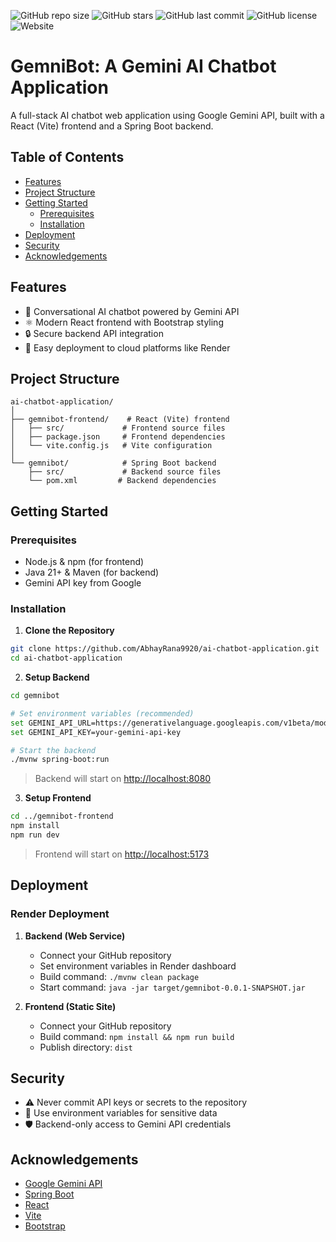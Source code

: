![GitHub repo size](https://img.shields.io/github/repo-size/AbhayRana9920/ai-chatbot-application)
![GitHub stars](https://img.shields.io/github/stars/AbhayRana9920/ai-chatbot-application?style=social)
![GitHub last commit](https://img.shields.io/github/last-commit/AbhayRana9920/ai-chatbot-application)
![GitHub license](https://img.shields.io/github/license/AbhayRana9920/ai-chatbot-application)
![Website](https://img.shields.io/website?url=https%3A%2F%2Fgemnibot.onrender.com)

# GemniBot: A Gemini AI Chatbot Application

A full-stack AI chatbot web application using Google Gemini API, built with a React (Vite) frontend and a Spring Boot backend.

## Table of Contents
- [Features](#features)
- [Project Structure](#project-structure)
- [Getting Started](#getting-started)
  - [Prerequisites](#prerequisites)
  - [Installation](#installation)
- [Deployment](#deployment)
- [Security](#security)
- [Acknowledgements](#acknowledgements)

## Features

- 🤖 Conversational AI chatbot powered by Gemini API
- ⚛️ Modern React frontend with Bootstrap styling
- 🔒 Secure backend API integration
- 🚀 Easy deployment to cloud platforms like Render

## Project Structure

```
ai-chatbot-application/
│
├── gemnibot-frontend/    # React (Vite) frontend
│   ├── src/             # Frontend source files
│   ├── package.json     # Frontend dependencies
│   └── vite.config.js   # Vite configuration
│
└── gemnibot/            # Spring Boot backend
    ├── src/             # Backend source files
    └── pom.xml         # Backend dependencies
```

## Getting Started

### Prerequisites

- Node.js & npm (for frontend)
- Java 21+ & Maven (for backend)
- Gemini API key from Google

### Installation

1. **Clone the Repository**
```bash
git clone https://github.com/AbhayRana9920/ai-chatbot-application.git
cd ai-chatbot-application
```

2. **Setup Backend**
```bash
cd gemnibot

# Set environment variables (recommended)
set GEMINI_API_URL=https://generativelanguage.googleapis.com/v1beta/models/gemini-pro:generateContent?key=
set GEMINI_API_KEY=your-gemini-api-key

# Start the backend
./mvnw spring-boot:run
```
> Backend will start on [http://localhost:8080](http://localhost:8080)

3. **Setup Frontend**
```bash
cd ../gemnibot-frontend
npm install
npm run dev
```
> Frontend will start on [http://localhost:5173](http://localhost:5173)

## Deployment

### Render Deployment

1. **Backend (Web Service)**
   - Connect your GitHub repository
   - Set environment variables in Render dashboard
   - Build command: `./mvnw clean package`
   - Start command: `java -jar target/gemnibot-0.0.1-SNAPSHOT.jar`

2. **Frontend (Static Site)**
   - Connect your GitHub repository
   - Build command: `npm install && npm run build`
   - Publish directory: `dist`

## Security

- ⚠️ Never commit API keys or secrets to the repository
- 🔐 Use environment variables for sensitive data
- 🛡️ Backend-only access to Gemini API credentials

## Acknowledgements

- [Google Gemini API](https://ai.google.dev/)
- [Spring Boot](https://spring.io/projects/spring-boot)
- [React](https://react.dev/)
- [Vite](https://vitejs.dev/)
- [Bootstrap](https://getbootstrap.com/)
